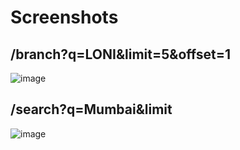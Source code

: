# Screenshots
## /branch?q=LONI&limit=5&offset=1
![image](https://user-images.githubusercontent.com/84830864/221836459-cddc445d-5491-4838-bfde-5e7cb098fd19.png)
## /search?q=Mumbai&limit
![image](https://user-images.githubusercontent.com/84830864/221860642-9c1147cc-5df0-4772-b025-14148734ff54.png)

